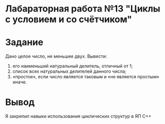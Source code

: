 # Лабараторная работа №13 "Циклы с условием и со счётчиком"

# Задание

Дано целое число, не меньшее двух. Вывести: 
1) его наименьший натуральный делитель, отличный от 1; 
2) список всех натуральных делителей данного числа; 
3) «простое», если число является таковым и «не является простым» иначе.

# Вывод
Я закрепил навыки использования циклических структур в ЯП С++

